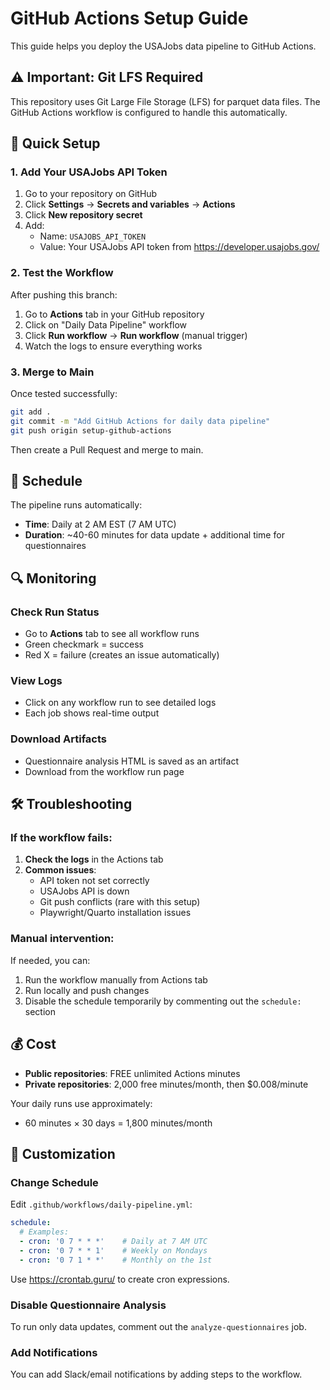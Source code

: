 # GitHub Actions Setup Guide

This guide helps you deploy the USAJobs data pipeline to GitHub Actions.

## ⚠️ Important: Git LFS Required

This repository uses Git Large File Storage (LFS) for parquet data files. The GitHub Actions workflow is configured to handle this automatically.

## 🚀 Quick Setup

### 1. Add Your USAJobs API Token

1. Go to your repository on GitHub
2. Click **Settings** → **Secrets and variables** → **Actions**
3. Click **New repository secret**
4. Add:
   - Name: `USAJOBS_API_TOKEN`
   - Value: Your USAJobs API token from https://developer.usajobs.gov/

### 2. Test the Workflow

After pushing this branch:

1. Go to **Actions** tab in your GitHub repository
2. Click on "Daily Data Pipeline" workflow
3. Click **Run workflow** → **Run workflow** (manual trigger)
4. Watch the logs to ensure everything works

### 3. Merge to Main

Once tested successfully:

```bash
git add .
git commit -m "Add GitHub Actions for daily data pipeline"
git push origin setup-github-actions
```

Then create a Pull Request and merge to main.

## 📅 Schedule

The pipeline runs automatically:
- **Time**: Daily at 2 AM EST (7 AM UTC)
- **Duration**: ~40-60 minutes for data update + additional time for questionnaires

## 🔍 Monitoring

### Check Run Status
- Go to **Actions** tab to see all workflow runs
- Green checkmark = success
- Red X = failure (creates an issue automatically)

### View Logs
- Click on any workflow run to see detailed logs
- Each job shows real-time output

### Download Artifacts
- Questionnaire analysis HTML is saved as an artifact
- Download from the workflow run page

## 🛠️ Troubleshooting

### If the workflow fails:

1. **Check the logs** in the Actions tab
2. **Common issues**:
   - API token not set correctly
   - USAJobs API is down
   - Git push conflicts (rare with this setup)
   - Playwright/Quarto installation issues

### Manual intervention:

If needed, you can:
1. Run the workflow manually from Actions tab
2. Run locally and push changes
3. Disable the schedule temporarily by commenting out the `schedule:` section

## 💰 Cost

- **Public repositories**: FREE unlimited Actions minutes
- **Private repositories**: 2,000 free minutes/month, then $0.008/minute

Your daily runs use approximately:
- 60 minutes × 30 days = 1,800 minutes/month

## 🔧 Customization

### Change Schedule

Edit `.github/workflows/daily-pipeline.yml`:

```yaml
schedule:
  # Examples:
  - cron: '0 7 * * *'    # Daily at 7 AM UTC
  - cron: '0 7 * * 1'    # Weekly on Mondays
  - cron: '0 7 1 * *'    # Monthly on the 1st
```

Use https://crontab.guru/ to create cron expressions.

### Disable Questionnaire Analysis

To run only data updates, comment out the `analyze-questionnaires` job.

### Add Notifications

You can add Slack/email notifications by adding steps to the workflow.